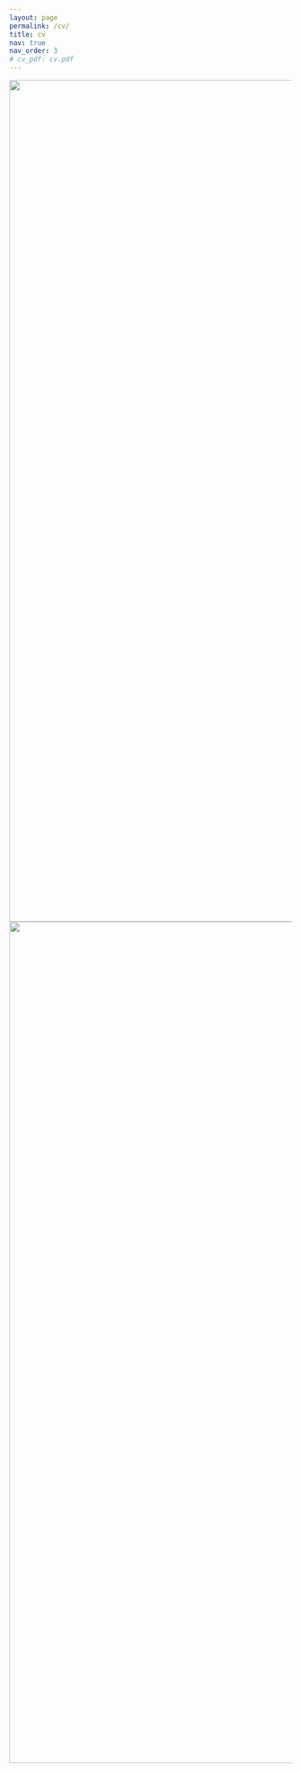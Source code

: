 ```yaml
---
layout: page
permalink: /cv/
title: cv
nav: true
nav_order: 3
# cv_pdf: cv.pdf
---
```


<img src="../assets/img/cv/curriculum_vitae-1.png" width="1500" />
<img src="../assets/img/cv/curriculum_vitae-2.png" width="1500" />
